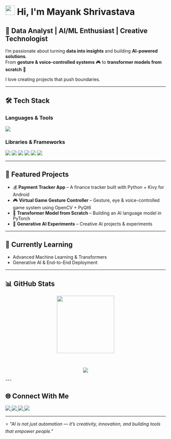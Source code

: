 # <img src="https://raw.githubusercontent.com/MartinHeinz/MartinHeinz/master/wave.gif" width="30px" height="30px">  Hi, I'm Mayank Shrivastava  

## 🚀 Data Analyst | AI/ML Enthusiast | Creative Technologist  

I’m passionate about turning **data into insights** and building **AI-powered solutions**.  
From **gesture & voice-controlled systems** 🎮 to **transformer models from scratch** 🤖 

I love creating projects that push boundaries.  

---

## 🛠️ Tech Stack  

### Languages & Tools  
<p align="left">
  <img src="https://skillicons.dev/icons?i=python,cpp,js,html,css,sqlite,git,github,vscode,jupyter,java,figma,aws,gcp,docker,kali," />
</p>

### Libraries & Frameworks  
<p align="left">
  <img src="https://skillicons.dev/icons?i=pytorch,tensorflow" />
  <img src="https://img.shields.io/badge/Scikit--learn-F7931E?style=for-the-badge&logo=scikit-learn&logoColor=white"/>
  <img src="https://img.shields.io/badge/OpenCV-5C3EE8?style=for-the-badge&logo=opencv&logoColor=white"/>
  <img src="https://img.shields.io/badge/MediaPipe-009688?style=for-the-badge&logo=google&logoColor=white"/>
  <img src="https://img.shields.io/badge/Pandas-150458?style=for-the-badge&logo=pandas&logoColor=white"/>
  <img src="https://img.shields.io/badge/Numpy-013243?style=for-the-badge&logo=numpy&logoColor=white"/>
</p>

---

## 📌 Featured Projects  
- 💰 **Payment Tracker App** – A finance tracker built with Python + Kivy for Android  
- 🎮 **Virtual Game Gesture Controller** – Gesture, eye & voice-controlled game system using OpenCV + PyQt6  
- 🤖 **Transformer Model from Scratch** – Building an AI language model in PyTorch  
- 🎨 **Generative AI Experiments** – Creative AI projects & experiments  

---

## 🌱 Currently Learning  
- Advanced Machine Learning & Transformers  
- Generative AI & End-to-End Deployment  

---

## 📊 GitHub Stats  

<p align="center">
  <img src="https://github-readme-stats.vercel.app/api?username=mayk9252m&show_icons=true&theme=tokyonight" height="180"/>
</p>
<br>
<p align="center">
  <img src="https://github-readme-stats.vercel.app/api/top-langs/?username=mayk9252m&layout=compact&theme=dark&hide=html,css"/>
</p>
---

## 🌐 Connect With Me  

<p align="left">
  <a href="https://www.linkedin.com/in/mayank-shrivastava-681974234/" target="_blank">
    <img src="https://img.shields.io/badge/LinkedIn-0077B5?style=for-the-badge&logo=linkedin&logoColor=white"/>
  </a>
  <a href="https://leetcode.com/u/mayk9252m/" target="_blank">
    <img src="https://img.shields.io/badge/LeetCode-FFA116?style=for-the-badge&logo=leetcode&logoColor=white"/>
  </a>
  <a href="https://www.kaggle.com/mayank2005" target="_blank">
    <img src="https://img.shields.io/badge/Kaggle-20BEFF?style=for-the-badge&logo=kaggle&logoColor=white"/>
  </a>
  <a href="mailto:mayankshrivastava179@gmail.com">
    <img src="https://img.shields.io/badge/Email-D14836?style=for-the-badge&logo=gmail&logoColor=white"/>
  </a>
</p>

---

⭐️ *"AI is not just automation — it’s creativity, innovation, and building tools that empower people."*  
